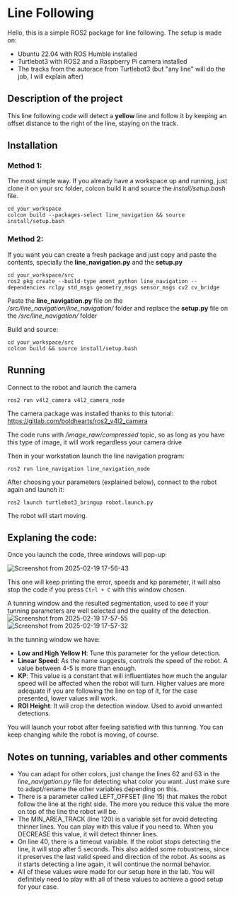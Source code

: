 # Line Following
Hello, this is a simple ROS2 package for line following. The setup is made on:

- Ubuntu 22.04 with ROS Humble installed
- Turtlebot3 with ROS2 and a Raspberry Pi camera installed 
- The tracks from the autorace from Turtlebot3 (but "any line" will do the job, I will explain after)


## Description of the project

This line following code will detect a **yellow** line and follow it by keeping an offset distance to the right of the line, staying on the track.


## Installation

### Method 1:

The most simple way. If you already have a workspace up and running, just clone it on your src folder, colcon build it and source the *install/setup.bash* file.

```
cd your_workspace
colcon build --packages-select line_navigation && source install/setup.bash
```

### Method 2:

If you want you can create a fresh package and just copy and paste the contents, specially the **line_navigation.py** and the **setup.py**

```
cd your_workspace/src
ros2 pkg create --build-type ament_python line_navigation --dependencies rclpy std_msgs geometry_msgs sensor_msgs cv2 cv_bridge
```
Paste the **line_navigation.py** file on the */src/line_navigation/line_navigation/* folder and replace the **setup.py** file on the */src/line_navigation/* folder

Build and source:
```
cd your_workspace/src
colcon build && source install/setup.bash
```

## Running

Connect to the robot and launch the camera
```
ros2 run v4l2_camera v4l2_camera_node
```
The camera package was installed thanks to this tutorial:
https://gitlab.com/boldhearts/ros2_v4l2_camera

The code runs with */image_raw/compressed* topic, so as long as you have this type of image, it will work regardless your camera drive

Then in your workstation launch the line navigation program:
```
ros2 run line_navigation line_navigation_node
```
After choosing your parameters (explained below), connect to the robot again and launch it:
```
ros2 launch turtlebot3_bringup robot.launch.py
```

The robot will start moving.

## Explaning the code:

Once you launch the code, three windows will pop-up:

![Screenshot from 2025-02-19 17-56-43](https://github.com/user-attachments/assets/d8ce5113-9b7c-4006-a387-770f8064b698)

This one will keep printing the error, speeds and kp parameter, it will also stop the code if you press ```Ctrl + C``` with this window chosen.

A tunning window and the resulted segmentation, used to see if your tunning parameters are well selected and the quality of the detection. <br><hl>
![Screenshot from 2025-02-19 17-57-55](https://github.com/user-attachments/assets/964745a9-a17a-4ef1-9499-01933032cf5e)
![Screenshot from 2025-02-19 17-57-32](https://github.com/user-attachments/assets/c7fb1d55-fdab-471a-9f1e-e9b3648a1e8b)


In the tunning window we have:
- **Low and High Yellow H**: Tune this parameter for the yellow detection.
- **Linear Speed**: As the name suggests, controls the speed of the robot. A value between 4-5 is more than enough.
- **KP**: This value is a constant that will influentiates how much the angular speed will be affected when the robot will turn. Higher values are more adequate if you are following the line on top of it, for the case presented, lower values will work.
- **ROI Height**: It will crop the detection window. Used to avoid unwanted detections.

You will launch your robot after feeling satisfied with this tunning. You can keep changing while the robot is moving, of course.

## Notes on tunning, variables and other comments
- You can adapt for other colors, just change the lines 62 and 63 in the *line_navigation.py* file for detecting what color you want. Just make sure to adapt/rename the other variables depending on this.
- There is a parameter called LEFT_OFFSET (line 15) that makes the robot follow the line at the right side. The more you reduce this value the more on top of the line the robot will be.
- The MIN_AREA_TRACK (line 120) is a variable set for avoid detecting thinner lines. You can play with this value if you need to. When you DECREASE this value, it will detect thinner lines.
- On line 40, there is a timeout variable. If the robot stops detecting the line, it will stop after 5 seconds. This also added some robustness, since it preserves the last valid speed and direction of the robot. As soons as it starts detecting a line again, it will continue the normal behavior.
- All of these values were made for our setup here in the lab. You will definitely need to play with all of these values to achieve a good setup for your case.
